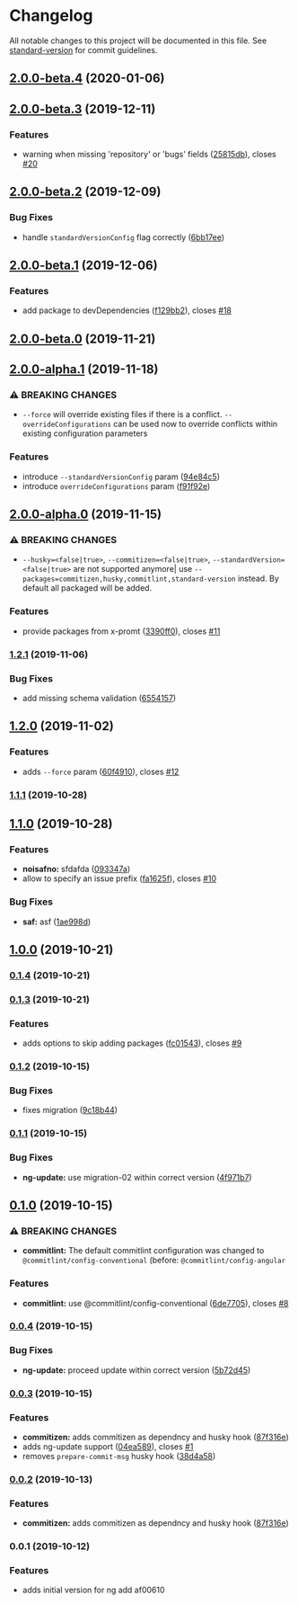 # Changelog

All notable changes to this project will be documented in this file. See [standard-version](https://github.com/conventional-changelog/standard-version) for commit guidelines.

## [2.0.0-beta.4](https://github.com/d-koppenhagen/ngx-semantic-version/compare/v2.0.0-beta.3...v2.0.0-beta.4) (2020-01-06)

## [2.0.0-beta.3](https://github.com/d-koppenhagen/ngx-semantic-version/compare/v2.0.0-beta.2...v2.0.0-beta.3) (2019-12-11)


### Features

* warning when missing 'repository' or 'bugs' fields ([25815db](https://github.com/d-koppenhagen/ngx-semantic-version/commit/25815dbfe94834fe9eb754905b8edf6e5fd8e88e)), closes [#20](https://github.com/d-koppenhagen/ngx-semantic-version/issues/20)

## [2.0.0-beta.2](https://github.com/d-koppenhagen/ngx-semantic-version/compare/v2.0.0-beta.1...v2.0.0-beta.2) (2019-12-09)


### Bug Fixes

* handle `standardVersionConfig` flag correctly ([6bb17ee](https://github.com/d-koppenhagen/ngx-semantic-version/commit/6bb17eef02313d922f3ad0201bf9c63d0141a2cd))

## [2.0.0-beta.1](https://github.com/d-koppenhagen/ngx-semantic-version/compare/v2.0.0-beta.0...v2.0.0-beta.1) (2019-12-06)


### Features

* add package to devDependencies ([f129bb2](https://github.com/d-koppenhagen/ngx-semantic-version/commit/f129bb2712d7a6a41138b32c3440a81c13a6e15b)), closes [#18](https://github.com/d-koppenhagen/ngx-semantic-version/issues/18)

## [2.0.0-beta.0](https://github.com/d-koppenhagen/ngx-semantic-version/compare/v2.0.0-alpha.1...v2.0.0-beta.0) (2019-11-21)

## [2.0.0-alpha.1](https://github.com/d-koppenhagen/ngx-semantic-version/compare/v2.0.0-alpha.0...v2.0.0-alpha.1) (2019-11-18)


### ⚠ BREAKING CHANGES

* `--force` will override existing files if there is a conflict. `--overrideConfigurations` can be used now to override conflicts within existing configuration parameters

### Features

* introduce `--standardVersionConfig` param ([94e84c5](https://github.com/d-koppenhagen/ngx-semantic-version/commit/94e84c5b44cac887af6021508fb9ea2f8b4cb75e))
* introduce `overrideConfigurations` param ([f91f92e](https://github.com/d-koppenhagen/ngx-semantic-version/commit/f91f92eebffdfe2683c5ac6378f93810261b6d53))

## [2.0.0-alpha.0](https://github.com/d-koppenhagen/ngx-semantic-version/compare/v1.2.1...v2.0.0-alpha.0) (2019-11-15)


### ⚠ BREAKING CHANGES

* `--husky=<false|true>`, `--commitizen=<false|true>`, `--standardVersion=<false|true>` are not supported anymore| use `--packages=commitizen,husky,commitlint,standard-version` instead.
By default all packaged will be added.

### Features

* provide packages from x-promt ([3390ff0](https://github.com/d-koppenhagen/ngx-semantic-version/commit/3390ff04d803fd8829c530c0a86c2cb0f528dcb3)), closes [#11](https://github.com/d-koppenhagen/ngx-semantic-version/issues/11)

### [1.2.1](https://github.com/d-koppenhagen/ngx-semantic-version/compare/v1.2.0...v1.2.1) (2019-11-06)


### Bug Fixes

* add missing schema validation ([6554157](https://github.com/d-koppenhagen/ngx-semantic-version/commit/65541576ff55e1c857a074811fe2cefd84bd5de9))

## [1.2.0](https://github.com/d-koppenhagen/ngx-semantic-version/compare/v1.1.1...v1.2.0) (2019-11-02)


### Features

* adds `--force` param ([60f4910](https://github.com/d-koppenhagen/ngx-semantic-version/commit/60f4910d3579453c3cb581fe6362f3f57184e8d3)), closes [#12](https://github.com/d-koppenhagen/ngx-semantic-version/issues/12)

### [1.1.1](https://github.com/d-koppenhagen/ngx-semantic-version/compare/v1.1.0...v1.1.1) (2019-10-28)

## [1.1.0](https://github.com/d-koppenhagen/ngx-semantic-version/compare/v1.0.0...v1.1.0) (2019-10-28)


### Features

* **noisafno:** sfdafda ([093347a](https://github.com/d-koppenhagen/ngx-semantic-version/commit/093347a96141f03c8638a42d62e2fa42bd34c273))
* allow to specify an issue prefix ([fa1625f](https://github.com/d-koppenhagen/ngx-semantic-version/commit/fa1625fb8245edec79bf1c4eb7ffe861cf19a7b1)), closes [#10](https://github.com/d-koppenhagen/ngx-semantic-version/issues/10)


### Bug Fixes

* **saf:** asf ([1ae998d](https://github.com/d-koppenhagen/ngx-semantic-version/commit/1ae998daffba0a20c8503bfc3fb4c3056db45d41))

## [1.0.0](https://github.com/d-koppenhagen/ngx-semantic-version/compare/v0.1.4...v1.0.0) (2019-10-21)

### [0.1.4](https://github.com/d-koppenhagen/ngx-semantic-version/compare/v0.1.3...v0.1.4) (2019-10-21)

### [0.1.3](https://github.com/d-koppenhagen/ngx-semantic-version/compare/v0.1.2...v0.1.3) (2019-10-21)


### Features

* adds options to skip adding packages ([fc01543](https://github.com/d-koppenhagen/ngx-semantic-version/commit/fc01543f38548c79b2e99c8395f52446d9379004)), closes [#9](https://github.com/d-koppenhagen/ngx-semantic-version/issues/9)

### [0.1.2](https://github.com/d-koppenhagen/ngx-semantic-version/compare/v0.1.1...v0.1.2) (2019-10-15)


### Bug Fixes

* fixes migration ([9c18b44](https://github.com/d-koppenhagen/ngx-semantic-version/commit/9c18b441c653bd31593fbce5af7e39806e825698))

### [0.1.1](https://github.com/d-koppenhagen/ngx-semantic-version/compare/v0.1.0...v0.1.1) (2019-10-15)


### Bug Fixes

* **ng-update:** use migration-02 within correct version ([4f971b7](https://github.com/d-koppenhagen/ngx-semantic-version/commit/4f971b78da89b67ef37fdc76aef604891b19c248))

## [0.1.0](https://github.com/d-koppenhagen/ngx-semantic-version/compare/v0.0.4...v0.1.0) (2019-10-15)


### ⚠ BREAKING CHANGES

* **commitlint:** The default commitlint configuration was changed to `@commitlint/config-conventional` (before: `@commitlint/config-angular`

### Features

* **commitlint:** use @commitlint/config-conventional ([6de7705](https://github.com/d-koppenhagen/ngx-semantic-version/commit/6de7705c4709cc80ed7e469aded1600af432ba58)), closes [#8](https://github.com/d-koppenhagen/ngx-semantic-version/issues/8)

### [0.0.4](https://github.com/d-koppenhagen/ngx-semantic-version/compare/v0.0.3...v0.0.4) (2019-10-15)


### Bug Fixes

* **ng-update:** proceed update within correct version ([5b72d45](https://github.com/d-koppenhagen/ngx-semantic-version/commit/5b72d456109ff898ae09387d48b207ea305ca017))

### [0.0.3](https://github.com/d-koppenhagen/ngx-semantic-version/compare/v0.0.1...v0.0.3) (2019-10-15)


### Features

* **commitizen:** adds commitizen as dependncy and husky hook ([87f316e](https://github.com/d-koppenhagen/ngx-semantic-version/commit/87f316e68358ba101adfd7b22b4ebd12f456e5fa))
* adds ng-update support ([04ea589](https://github.com/d-koppenhagen/ngx-semantic-version/commit/04ea589cea711759ce5b90f4f461871c7f5f513c)), closes [#1](https://github.com/d-koppenhagen/ngx-semantic-version/issues/1)
* removes `prepare-commit-msg` husky hook ([38d4a58](https://github.com/d-koppenhagen/ngx-semantic-version/commit/38d4a58eb32ce6e29b7c3ce27be192973fd19c38))

### [0.0.2](https://github.com/d-koppenhagen/ngx-semantic-version/compare/v0.0.1...v0.0.2) (2019-10-13)


### Features

* **commitizen:** adds commitizen as dependncy and husky hook ([87f316e](https://github.com/d-koppenhagen/ngx-semantic-version/commit/87f316e68358ba101adfd7b22b4ebd12f456e5fa))

### 0.0.1 (2019-10-12)


### Features

* adds initial version for ng add af00610
